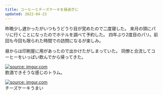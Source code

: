 ```yaml
---
title: コーヒーとチーズケーキを昼過ぎに
updated: 2022-04-23
---
```


昨晩少し遅かったがいつもうどうり目が覚めたので二度寝した。
来月の頭にパリに行くことになったのでホテルを調べて予約した。
四年ぶり2度目のパリ。前回も今回も限られた時間での訪問になるが楽しみ。

昼からは印刷屋に用があったので出かけたがしまっていた。
同僚と合流してコーヒーをいっぱい飲んでから帰ってきた。

<a href="https://imgur.com/noVDN3q"><img src="https://i.imgur.com/noVDN3q.jpg" title="source: imgur.com" /></a>  
飲酒できそうな感じのトラム。

<a href="https://imgur.com/6HxbiTv"><img src="https://i.imgur.com/6HxbiTv.png" title="source: imgur.com" /></a>  
チーズケーキうまい
